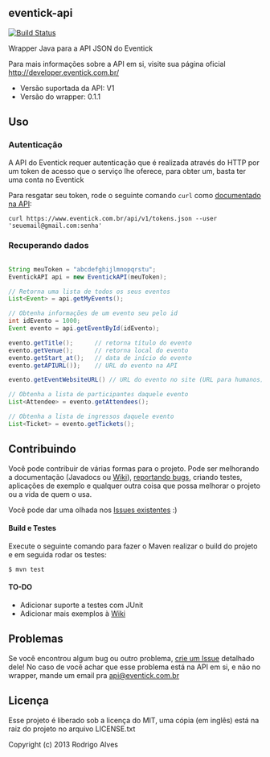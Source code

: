 ## eventick-api

[![Build Status](https://secure.travis-ci.org/rodrigoalvesvieira/eventick-api.png?branch=master)](http://travis-ci.org/rodrigoalvesvieira/eventick-api)

Wrapper Java para a API JSON do Eventick

Para mais informações sobre a API em si, visite sua página oficial http://developer.eventick.com.br/

* Versão suportada da API: V1
* Versão do wrapper: 0.1.1

## Uso

### Autenticação

A API do Eventick requer autenticação que é realizada através do HTTP por um token de acesso que o serviço lhe oferece, para obter um, basta ter uma conta no Eventick

Para resgatar seu token, rode o seguinte comando `curl` como [documentado na API]:

`curl https://www.eventick.com.br/api/v1/tokens.json --user 'seuemail@gmail.com:senha'`

### Recuperando dados

```java

String meuToken = "abcdefghijlmnopqrstu";
EventickAPI api = new EventickAPI(meuToken);

// Retorna uma lista de todos os seus eventos
List<Event> = api.getMyEvents();

// Obtenha informações de um evento seu pelo id
int idEvento = 1000;
Event evento = api.getEventById(idEvento);

evento.getTitle();      // retorna título do evento
evento.getVenue();      // retorna local do evento
evento.getStart_at();   // data de início do evento
evento.getAPIURL());    // URL do evento na API

evento.getEventWebsiteURL() // URL do evento no site (URL para humanos)

// Obtenha a lista de participantes daquele evento
List<Attendee> = evento.getAttendees();

// Obtenha a lista de ingressos daquele evento
List<Ticket> = evento.getTickets();
```

## Contribuindo

Você pode contribuir de várias formas para o projeto. Pode ser melhorando a documentação (Javadocs ou [Wiki]), [reportando bugs], criando testes, aplicações de exemplo e qualquer outra coisa que possa melhorar o projeto ou a vida de quem o usa.

Você pode dar uma olhada nos [Issues existentes] :)

#### Build e Testes

Execute o seguinte comando para fazer o Maven realizar o build do projeto e em seguida rodar os testes:

`$ mvn test`

#### TO-DO

* Adicionar suporte a testes com JUnit
* Adicionar mais exemplos à [Wiki]

## Problemas

Se você encontrou algum bug ou outro problema, [crie um Issue] detalhado dele!
No caso de você achar que esse problema está na API em si, e não no wrapper, mande um email pra [api@eventick.com.br]

## Licença

Esse projeto é liberado sob a licença do MIT, uma cópia (em inglês) está na raiz do projeto no arquivo LICENSE.txt

Copyright (c) 2013 Rodrigo Alves

[documentado na API]: http://developer.eventick.com.br/docs#autenticao
[crie um Issue]: https://github.com/rodrigoalvesvieira/eventick-api/issues/new
[reportando bugs]: https://github.com/rodrigoalvesvieira/eventick-api/issues/new
[api@eventick.com.br]: mailto:api@eventick.com.br
[Issues existentes]: https://github.com/rodrigoalvesvieira/eventick-api/issues
[Wiki]: https://github.com/rodrigoalvesvieira/eventick-api/wiki